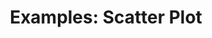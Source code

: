 ---
title: "Examples: Scatter Plot"
categories:
  - Example
tags:
  - charts
  - examples
sidebar:
  nav: "docs"
---